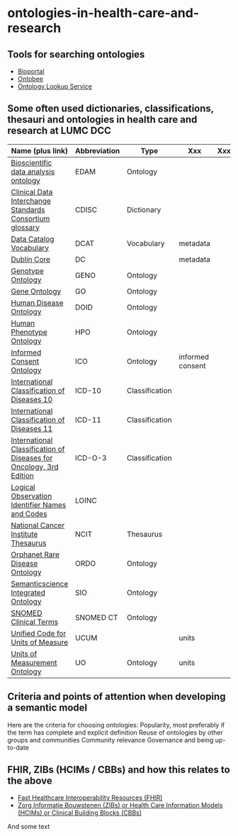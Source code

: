 # ontologies-in-health-care-and-research

## Tools for searching ontologies
- [Bioportal](https://bioportal.bioontology.org/)
- [Ontobee](https://www.ontobee.org/)
- [Ontology Lookup Service](https://www.ebi.ac.uk/ols/index)

## Some often used dictionaries, classifications, thesauri and ontologies in health care and research at LUMC DCC
| Name (plus link) | Abbreviation | Type | Xxx | Xxx | Xxx |
|---|---|---|---|---|---|
| [Bioscientific data analysis ontology](https://bioportal.bioontology.org/ontologies/EDAM) | EDAM | Ontology  |  |  |  |
| [Clinical Data Interchange Standards Consortium glossary](https://www.cdisc.org/standards/glossary) | CDISC | Dictionary |  |  |  |
| [Data Catalog Vocabulary](https://bioportal.bioontology.org/ontologies/DCAT) | DCAT | Vocabulary  | metadata  |  |  |
| [Dublin Core](https://bioportal.bioontology.org/ontologies/DC) | DC | | metadata |  |  |
| [Genotype Ontology](https://bioportal.bioontology.org/ontologies/GENO) | GENO | Ontology  |  |  |  |
| [Gene Ontology](https://bioportal.bioontology.org/ontologies/GO) | GO | Ontology  |  |  |  |
| [Human Disease Ontology](https://bioportal.bioontology.org/ontologies/DOID)| DOID| Ontology  |  |  |  |
| [Human Phenotype Ontology](https://bioportal.bioontology.org/ontologies/HP)| HPO | Ontology  |  |  |  |
| [Informed Consent Ontology](https://bioportal.bioontology.org/ontologies/ICO) | ICO| Ontology  | informed consent  |  | 
| [International Classification of Diseases 10](https://bioportal.bioontology.org/ontologies/ICD10) | ICD-10 | Classification  |  |  |  |
| [International Classification of Diseases 11](https://icd.who.int/en)| ICD-11 | Classification  |  |  |  |
| [International Classification of Diseases for Oncology, 3rd Edition](https://web.archive.org/web/20041017011330/http://www.who.int/classifications/icd/adaptations/oncology/en/)| ICD-O-3 | Classification  |  |  |  |
| [Logical Observation Identifier Names and Codes](https://bioportal.bioontology.org/ontologies/LOINC) | LOINC | |  |  |  |
| [National Cancer Institute Thesaurus](https://bioportal.bioontology.org/ontologies/NCIT)| NCIT | Thesaurus  |  |  |  |
| [Orphanet Rare Disease Ontology](https://bioportal.bioontology.org/ontologies/ORDO)| ORDO| Ontology  |  |  |  |
| [Semanticscience Integrated Ontology](https://bioportal.bioontology.org/ontologies/SIO) | SIO | Ontology  |  |  |  |
| [SNOMED Clinical Terms](https://bioportal.bioontology.org/ontologies/SNOMEDCT) | SNOMED CT | Ontology  |  |  |  |
| [Unified Code for Units of Measure](https://ucum.nlm.nih.gov) | UCUM | | units |  |  |
| [Units of Measurement Ontology](https://bioportal.bioontology.org/ontologies/UO) | UO | Ontology  | units |  |  |

## Criteria and points of attention when developing a semantic model
Here are the criteria for choosing ontologies:
Popularity, most preferably if the term has complete and explicit definition
Reuse of ontologies by other groups and communities
Community relevance
Governance and being up-to-date

## FHIR, ZIBs (HCIMs / CBBs) and how this relates to the above
- [Fast Healthcare Interoperability Resources (FHIR)](https://www.hl7.org/fhir/)
- [Zorg Informatie Bouwstenen (ZIBs) or Health Care Information Models (HCIMs) or Clinical Building Blocks (CBBs)](https://zibs.nl/wiki/HCIM_Mainpage)

And some text
